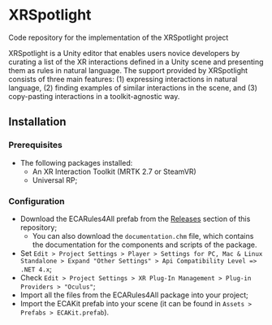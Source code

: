 # XRSpotlight

Code repository for the implementation of the XRSpotlight project

XRSpotlight is a Unity editor that enables users novice developers by curating a list of the XR interactions defined in a Unity scene and presenting them as rules in natural language. The support provided by XRSpotlight consists of three main features: (1) expressing interactions in natural language, (2) finding examples of similar interactions in the scene, and (3) copy-pasting interactions in a toolkit-agnostic way.

## Installation

### Prerequisites

- The following packages installed:
  - An XR Interaction Toolkit (MRTK 2.7 or SteamVR)
  - Universal RP;

### Configuration

- Download the ECARules4All prefab from the [Releases](https://github.com/cg3hci/ECARules4All/releases) section of this repository;
  - You can also download the `documentation.chm` file, which contains the documentation for the components and scripts of the package.
- Set `Edit > Project Settings > Player > Settings for PC, Mac & Linux Standalone > Expand "Other Settings" > Api Compatibility Level => .NET 4.x`;
- Check `Edit > Project Settings > XR Plug-In Management > Plug-in Providers > "Oculus"`;
- Import all the files from the ECARules4All package into your project;
- Import the ECAKit prefab into your scene (it can be found in `Assets > Prefabs > ECAKit.prefab`).
